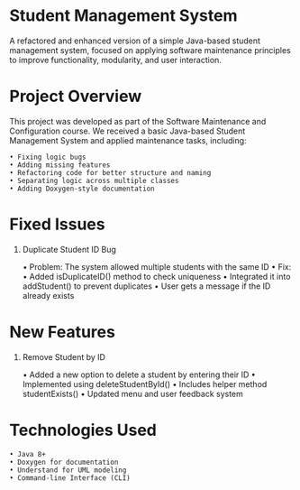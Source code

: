 # Student Management System 

A refactored and enhanced version of a simple Java-based student management system, focused on applying software maintenance principles to improve functionality, modularity, and user interaction.

# Project Overview

This project was developed as part of the Software Maintenance and Configuration course. We received a basic Java-based Student Management System and applied maintenance tasks, including:

	• Fixing logic bugs
	• Adding missing features
	• Refactoring code for better structure and naming
	• Separating logic across multiple classes
	• Adding Doxygen-style documentation

 # Fixed Issues

1. Duplicate Student ID Bug
   
	• Problem: The system allowed multiple students with the same ID
	• Fix:
	• Added isDuplicateID() method to check uniqueness
	• Integrated it into addStudent() to prevent duplicates
	• User gets a message if the ID already exists

# New Features

1. Remove Student by ID
   
	• Added a new option to delete a student by entering their ID
	• Implemented using deleteStudentById()
	• Includes helper method studentExists()
	• Updated menu and user feedback system

 # Technologies Used
	• Java 8+
	• Doxygen for documentation
	• Understand for UML modeling
	• Command-line Interface (CLI)


 




